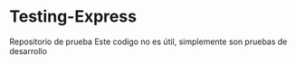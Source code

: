 # Testing-Express
Repositorio de prueba
Este codigo no es útil, simplemente son pruebas de desarrollo
